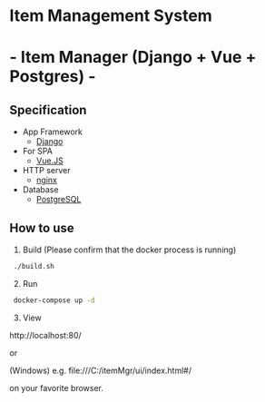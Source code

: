 # Item Management System
# - Item Manager (Django + Vue + Postgres) -


## Specification

* App Framework
  * [Django](https://www.djangoproject.com/)
* For SPA
  * [Vue.JS](https://vuejs.org/)
* HTTP server
    * [nginx](https://nginx.org/en/)
* Database
    * [PostgreSQL](https://www.postgresql.org/)

## How to use

1. Build (Please confirm that the docker process is running)

  ```sh
   ./build.sh
  ```

2. Run

  ```sh
   docker-compose up -d
  ```

3. View

  http://localhost:80/

  or

  (Windows)
  e.g.  file:///C:/itemMgr/ui/index.html#/

  on your favorite browser.


